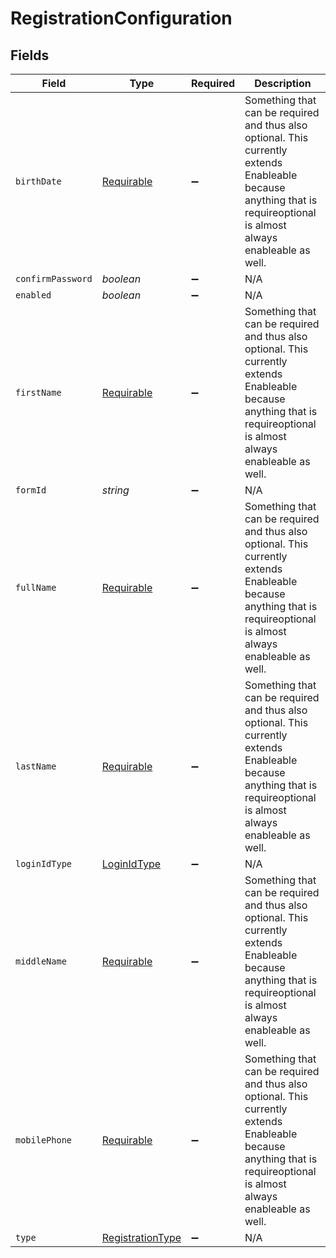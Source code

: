 # RegistrationConfiguration


## Fields

| Field                                                                                                                                                                   | Type                                                                                                                                                                    | Required                                                                                                                                                                | Description                                                                                                                                                             |
| ----------------------------------------------------------------------------------------------------------------------------------------------------------------------- | ----------------------------------------------------------------------------------------------------------------------------------------------------------------------- | ----------------------------------------------------------------------------------------------------------------------------------------------------------------------- | ----------------------------------------------------------------------------------------------------------------------------------------------------------------------- |
| `birthDate`                                                                                                                                                             | [Requirable](../../models/shared/requirable.md)                                                                                                                         | :heavy_minus_sign:                                                                                                                                                      | Something that can be required and thus also optional. This currently extends Enableable because anything that is  requireoptional is almost always enableable as well. |
| `confirmPassword`                                                                                                                                                       | *boolean*                                                                                                                                                               | :heavy_minus_sign:                                                                                                                                                      | N/A                                                                                                                                                                     |
| `enabled`                                                                                                                                                               | *boolean*                                                                                                                                                               | :heavy_minus_sign:                                                                                                                                                      | N/A                                                                                                                                                                     |
| `firstName`                                                                                                                                                             | [Requirable](../../models/shared/requirable.md)                                                                                                                         | :heavy_minus_sign:                                                                                                                                                      | Something that can be required and thus also optional. This currently extends Enableable because anything that is  requireoptional is almost always enableable as well. |
| `formId`                                                                                                                                                                | *string*                                                                                                                                                                | :heavy_minus_sign:                                                                                                                                                      | N/A                                                                                                                                                                     |
| `fullName`                                                                                                                                                              | [Requirable](../../models/shared/requirable.md)                                                                                                                         | :heavy_minus_sign:                                                                                                                                                      | Something that can be required and thus also optional. This currently extends Enableable because anything that is  requireoptional is almost always enableable as well. |
| `lastName`                                                                                                                                                              | [Requirable](../../models/shared/requirable.md)                                                                                                                         | :heavy_minus_sign:                                                                                                                                                      | Something that can be required and thus also optional. This currently extends Enableable because anything that is  requireoptional is almost always enableable as well. |
| `loginIdType`                                                                                                                                                           | [LoginIdType](../../models/shared/loginidtype.md)                                                                                                                       | :heavy_minus_sign:                                                                                                                                                      | N/A                                                                                                                                                                     |
| `middleName`                                                                                                                                                            | [Requirable](../../models/shared/requirable.md)                                                                                                                         | :heavy_minus_sign:                                                                                                                                                      | Something that can be required and thus also optional. This currently extends Enableable because anything that is  requireoptional is almost always enableable as well. |
| `mobilePhone`                                                                                                                                                           | [Requirable](../../models/shared/requirable.md)                                                                                                                         | :heavy_minus_sign:                                                                                                                                                      | Something that can be required and thus also optional. This currently extends Enableable because anything that is  requireoptional is almost always enableable as well. |
| `type`                                                                                                                                                                  | [RegistrationType](../../models/shared/registrationtype.md)                                                                                                             | :heavy_minus_sign:                                                                                                                                                      | N/A                                                                                                                                                                     |